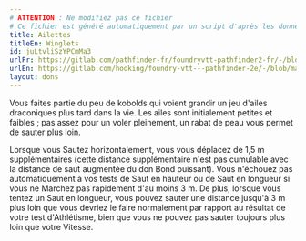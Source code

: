 ```yaml
---
# ATTENTION : Ne modifiez pas ce fichier
# Ce fichier est généré automatiquement par un script d'après les données du module Foundry VTT officiel et de sa traduction
title: Ailettes
titleEn: Winglets
id: juLtvliSzYPCmMa3
urlFr: https://gitlab.com/pathfinder-fr/foundryvtt-pathfinder2-fr/-/blob/master/data/feats/juLtvliSzYPCmMa3.htm
urlEn: https://gitlab.com/hooking/foundry-vtt---pathfinder-2e/-/blob/master/packs/data/feats.db/winglets.json
layout: dons
---
```

Vous faites partie du peu de kobolds qui voient grandir un jeu d'ailes draconiques plus tard dans la vie. Les ailes sont initialement petites et faibles ; pas assez pour un voler pleinement, un rabat de peau vous permet de sauter plus loin.

Lorsque vous Sautez horizontalement, vous vous déplacez de 1,5 m supplémentaires (cette distance supplémentaire n'est pas cumulable avec la distance de saut augmentée du don Bond puissant). Vous n'échouez pas automatiquement à vos tests de Saut en hauteur ou de Saut en longueur si vous ne Marchez pas rapidement d'au moins 3 m. De plus, lorsque vous tentez un Saut en longueur, vous pouvez sauter une distance jusqu'à 3 m plus loin que vous devriez le faire normalement par rapport au résultat de votre test d'Athlétisme, bien que vous ne pouvez pas sauter toujours plus loin que votre Vitesse.
